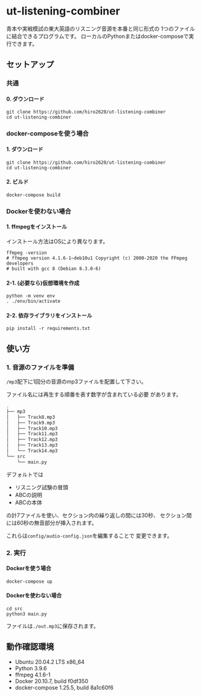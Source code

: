 # ut-listening-combiner

青本や実戦模試の東大英語のリスニング音源を本番と同じ形式の
1つのファイルに結合できるプログラムです。
ローカルのPythonまたはdocker-composeで実行できます。

## セットアップ
### 共通
#### 0. ダウンロード
    git clone https://github.com/hiro2620/ut-listening-combiner
    cd ut-listening-combiner

### docker-composeを使う場合
#### 1. ダウンロード
    git clone https://github.com/hiro2620/ut-listening-combiner
    cd ut-listening-combiner

#### 2. ビルド
    docker-compose build

### Dockerを使わない場合
#### 1. ffmpegをインストール
インストール方法はOSにより異なります。

    ffmpeg -version
    # ffmpeg version 4.1.6-1~deb10u1 Copyright (c) 2000-2020 the FFmpeg developers
    # built with gcc 8 (Debian 8.3.0-6)

#### 2-1. (必要なら)仮想環境を作成
    python -m venv env
    . ./env/bin/activate

#### 2-2. 依存ライブラリをインストール
    pip install -r requirements.txt


## 使い方
### 1. 音源のファイルを準備

`/mp3`配下に1回分の音源のmp3ファイルを配置して下さい。

ファイル名には再生する順番を表す数字が含まれている必要
があります。


```bash
.
├── mp3
│   ├── Track8.mp3
│   ├── Track9.mp3
│   ├── Track10.mp3
│   ├── Track11.mp3
│   ├── Track12.mp3
│   ├── Track13.mp3
│   └── Track14.mp3
└── src
    └── main.py
```

デフォルトでは
- リスニング試験の冒頭
- ABCの説明
- ABCの本体

の計7ファイルを使い、セクション内の繰り返しの間には30秒、
セクション間には60秒の無音部分が挿入されます。

これらは`config/audio-config.json`を編集することで
変更できます。

### 2. 実行
#### Dockerを使う場合
    docker-compose up

#### Dockerを使わない場合
    cd src
    python3 main.py
ファイルは`./out.mp3`に保存されます。


## 動作確認環境
- Ubuntu 20.04.2 LTS x86_64
- Python 3.9.6
- ffmpeg 4.1.6-1
- Docker 20.10.7, build f0df350
- docker-compose 1.25.5, build 8a1c60f6
